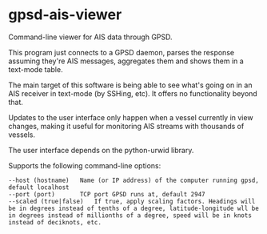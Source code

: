 gpsd-ais-viewer
===============

Command-line viewer for AIS data through GPSD.


This program just connects to a GPSD daemon, parses the response assuming they're AIS messages, aggregates them and shows them in a text-mode table.

The main target of this software is being able to see what's going on in an AIS receiver in text-mode (by SSHing, etc). It offers no functionality beyond that.

Updates to the user interface only happen when a vessel currently in view changes, making it useful for monitoring AIS streams with thousands of vessels.

The user interface depends on the python-urwid library.



Supports the following command-line options:

    --host (hostname)   Name (or IP address) of the computer running gpsd, default localhost
    --port (port)       TCP port GPSD runs at, default 2947
    --scaled (true|false)   If true, apply scaling factors. Headings will be in degrees instead of tenths of a degree, latitude-longitude wll be in degrees instead of millionths of a degree, speed will be in knots instead of deciknots, etc.




